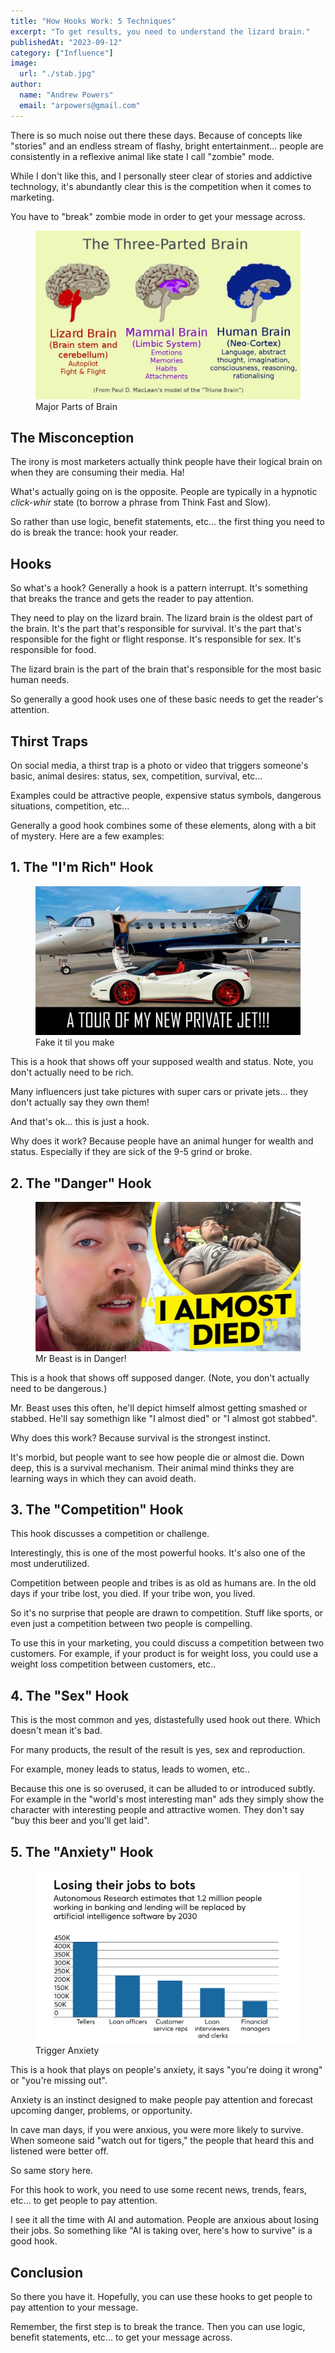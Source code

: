 ```yaml
---
title: "How Hooks Work: 5 Techniques"
excerpt: "To get results, you need to understand the lizard brain."
publishedAt: "2023-09-12"
category: ["Influence"]
image:
  url: "./stab.jpg"
author:
  name: "Andrew Powers"
  email: "arpowers@gmail.com"
---
```


There is so much noise out there these days. Because of concepts like "stories" and an endless stream of flashy, bright entertainment... people are consistently in a reflexive animal like state I call "zombie" mode.

While I don't like this, and I personally steer clear of stories and addictive technology, it's abundantly clear this is the competition when it comes to marketing.

You have to "break" zombie mode in order to get your message across.

<figure>
    <img src="./brain.jpg" >
    <figcaption>Major Parts of Brain</figcaption>
</figure>

## The Misconception

The irony is most marketers actually think people have their logical brain on when they are consuming their media. Ha!

What's actually going on is the opposite. People are typically in a hypnotic *click-whir* state (to borrow a phrase from Think Fast and Slow).

So rather than use logic, benefit statements, etc... the first thing you need to do is break the trance: hook your reader.

## Hooks

So what's a hook? Generally a hook is a pattern interrupt. It's something that breaks the trance and gets the reader to pay attention.

They need to play on the lizard brain. The lizard brain is the oldest part of the brain. It's the part that's responsible for survival. It's the part that's responsible for the fight or flight response. It's responsible for sex. It's responsible for food.

The lizard brain is the part of the brain that's responsible for the most basic human needs.

So generally a good hook uses one of these basic needs to get the reader's attention.

## Thirst Traps

On social media, a thirst trap is a photo or video that triggers someone's basic, animal desires: status, sex, competition, survival, etc...

Examples could be attractive people, expensive status symbols, dangerous situations, competition, etc...

Generally a good hook combines some of these elements, along with a bit of mystery. Here are a few examples:

## 1. The "I'm Rich" Hook

<figure>
    <img src="./rich.jpg">
    <figcaption>Fake it til you make</figcaption>
</figure>

This is a hook that shows off your supposed wealth and status. Note, you don't actually need to be rich.

Many influencers just take pictures with super cars or private jets... they don't actually say they own them!

And that's ok... this is just a hook.

Why does it work? Because people have an animal hunger for wealth and status. Especially if they are sick of the 9-5 grind or broke.

## 2. The "Danger" Hook

<figure>
    <img src="./almost.jpg">
    <figcaption>Mr Beast is in Danger!</figcaption>
</figure>

This is a hook that shows off supposed danger. (Note, you don't actually need to be dangerous.)

Mr. Beast uses this often, he'll depict himself almost getting smashed or stabbed. He'll say somethign like "I almost died" or "I almost got stabbed".

Why does this work? Because survival is the strongest instinct.

It's morbid, but people want to see how people die or almost die. Down deep, this is a survival mechanism. Their animal mind thinks they are learning ways in which they can avoid death.

## 3. The "Competition" Hook

This hook discusses a competition or challenge.

Interestingly, this is one of the most powerful hooks. It's also one of the most underutilized.

Competition between people and tribes is as old as humans are. In the old days if your tribe lost, you died. If your tribe won, you lived.

So it's no surprise that people are drawn to competition. Stuff like sports, or even just a competition between two people is  compelling.

To use this in your marketing, you could discuss a competition between two customers. For example, if your product is for weight loss, you could use a weight loss competition between customers, etc..

## 4. The "Sex" Hook

This is the most common and yes, distastefully used hook out there. Which doesn't mean it's bad.

For many products, the result of the result is yes, sex and reproduction.

For example, money leads to status, leads to women, etc..

Because this one is so overused, it can be alluded to or introduced subtly. For example in the "world's most interesting man" ads they simply show the character with interesting people and attractive women. They don't say "buy this beer and you'll get laid".

## 5. The "Anxiety" Hook

<figure>
    <img src="./losing-jobs.jpg">
    <figcaption>Trigger Anxiety</figcaption>
</figure>

This is a hook that plays on people's anxiety, it says "you're doing it wrong" or "you're missing out".

Anxiety is an instinct designed to make people pay attention and forecast upcoming danger, problems, or opportunity.

In cave man days, if you were anxious, you were more likely to survive. When someone said "watch out for tigers," the people that heard this and listened were better off.

So same story here.

For this hook to work, you need to use some recent news, trends, fears, etc... to get people to pay attention.

I see it all the time with AI and automation. People are anxious about losing their jobs. So something like "AI is taking over, here's how to survive" is a good hook.

## Conclusion

So there you have it. Hopefully, you can use these hooks to get people to pay attention to your message.

Remember, the first step is to break the trance. Then you can use logic, benefit statements, etc... to get your message across.
